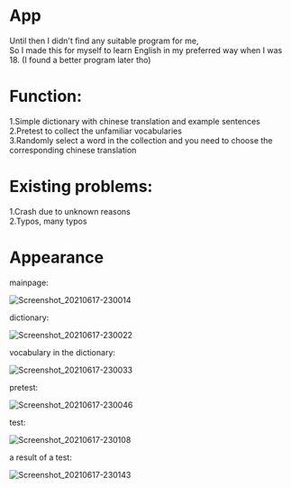 # App
Until then I didn't find any suitable program for me,\
So I made this for myself to learn English in my preferred way when I was 18. (I found a better program later tho)

# Function:
  1.Simple dictionary with chinese translation and example sentences\
  2.Pretest to collect the unfamiliar vocabularies\
  3.Randomly select a word in the collection and you need to choose the corresponding chinese translation
  
# Existing problems:
  1.Crash due to unknown reasons\
  2.Typos, many typos
  
# Appearance
mainpage:

![Screenshot_20210617-230014](https://user-images.githubusercontent.com/60228748/122424914-ae9b8e80-cfc1-11eb-91b7-494b6fe9f729.png)

dictionary:

![Screenshot_20210617-230022](https://user-images.githubusercontent.com/60228748/122425164-de4a9680-cfc1-11eb-93d6-f40fa03e8efc.png)

vocabulary in the dictionary:

![Screenshot_20210617-230033](https://user-images.githubusercontent.com/60228748/122425286-f5898400-cfc1-11eb-8a59-e8ed113a07ad.png)

pretest:

![Screenshot_20210617-230046](https://user-images.githubusercontent.com/60228748/122425477-181b9d00-cfc2-11eb-86e1-713d8a7a46c2.png)

test:

![Screenshot_20210617-230108](https://user-images.githubusercontent.com/60228748/122425530-223d9b80-cfc2-11eb-8d8c-a31ac415f9de.png)

a result of a test:

![Screenshot_20210617-230143](https://user-images.githubusercontent.com/60228748/122425595-2e295d80-cfc2-11eb-87e6-8719ad4a6d80.png)
